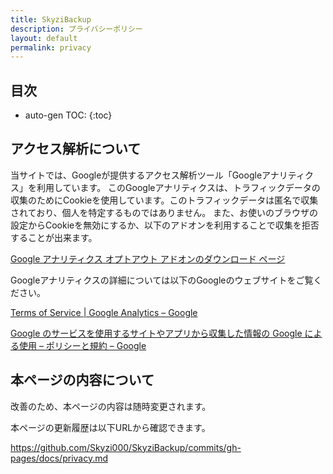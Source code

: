 ```yaml
---
title: SkyziBackup
description: プライバシーポリシー
layout: default
permalink: privacy
---
```



## 目次

- auto-gen TOC:
{:toc}

## アクセス解析について

当サイトでは、Googleが提供するアクセス解析ツール「Googleアナリティクス」を利用しています。
このGoogleアナリティクスは、トラフィックデータの収集のためにCookieを使用しています。このトラフィックデータは匿名で収集されており、個人を特定するものではありません。
また、お使いのブラウザの設定からCookieを無効にするか、以下のアドオンを利用することで収集を拒否することが出来ます。

[Google アナリティクス オプトアウト アドオンのダウンロード ページ](https://tools.google.com/dlpage/gaoptout?hl=ja/)

Googleアナリティクスの詳細については以下のGoogleのウェブサイトをご覧ください。

[Terms of Service | Google Analytics – Google](https://marketingplatform.google.com/about/analytics/terms/jp/)

[Google のサービスを使用するサイトやアプリから収集した情報の Google による使用 – ポリシーと規約 – Google](https://policies.google.com/technologies/partner-sites?hl=ja)

## 本ページの内容について

改善のため、本ページの内容は随時変更されます。

本ページの更新履歴は以下URLから確認できます。

<https://github.com/Skyzi000/SkyziBackup/commits/gh-pages/docs/privacy.md>
